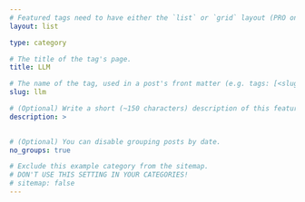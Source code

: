 ```yaml
---
# Featured tags need to have either the `list` or `grid` layout (PRO only).
layout: list

type: category

# The title of the tag's page.
title: LLM

# The name of the tag, used in a post's front matter (e.g. tags: [<slug>]).
slug: llm

# (Optional) Write a short (~150 characters) description of this featured tag.
description: >
  

# (Optional) You can disable grouping posts by date.
no_groups: true

# Exclude this example category from the sitemap.
# DON'T USE THIS SETTING IN YOUR CATEGORIES!
# sitemap: false
---
```

